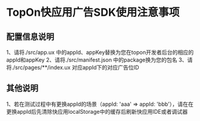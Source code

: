 # TopOn快应用广告SDK使用注意事项


## 配置信息说明

1、请将./src/app.ux 中的appId、appKey替换为您在topon开发者后台的相应的appId和appKey
2、请将./src/manifest.json 中的package换为您的包名
3、请将./src/pages/**/index.ux 对应appId下的对应广告位ID

## 其他说明

1、若在测试过程中有更换appId的场景（appId: 'aaa' => appId: 'bbb'），请在在更换appId后先清除快应用localStorage中的缓存后刷新快应用IDE或者调试器